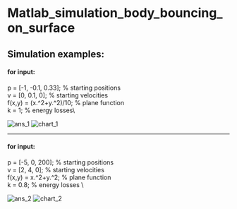 # Matlab_simulation_body_bouncing_on_surface

## Simulation examples:

#### for input:
p = [-1, -0.1, 0.33];     % starting positions\
v = [0, 0.1, 0];          % starting velocities\
f(x,y) = (x.^2+y.^2)/10;  % plane function\
k = 1;                    % energy losses\

![ans_1](https://user-images.githubusercontent.com/21365914/111331625-5dea6180-8671-11eb-8dc2-0b95d1bb3db6.png)
![chart_1](https://user-images.githubusercontent.com/21365914/111331633-5fb42500-8671-11eb-8d97-05ffc64f6221.png)

---

#### for input:
p = [-5, 0, 200];    % starting positions\
v = [2, 4, 0];       % starting velocities\
f(x,y) = x.^2+y.^2;  % plane function\
k = 0.8;             % energy losses \

![ans_2](https://user-images.githubusercontent.com/21365914/111331831-938f4a80-8671-11eb-926d-38351a767f30.png)
![chart_2](https://user-images.githubusercontent.com/21365914/111331838-95590e00-8671-11eb-9b26-7410f85cf9e9.png)
